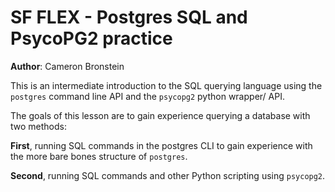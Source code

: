 # SF FLEX - Postgres SQL and PsycoPG2 practice
**Author**: Cameron Bronstein

This is an intermediate introduction to the SQL querying language using the `postgres` command line API and the `psycopg2` python wrapper/ API.

The goals of this lesson are to gain experience querying a database with two methods: 

**First**, running SQL commands in the postgres CLI to gain experience with the more bare bones structure of `postgres`.

**Second**, running SQL commands and other Python scripting using `psycopg2`. 